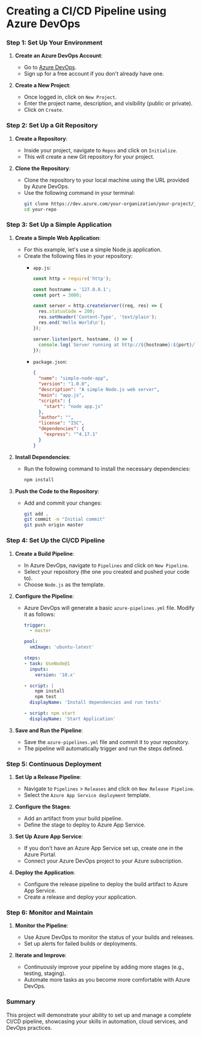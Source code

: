 # Creating a CI/CD Pipeline using Azure DevOps

### Step 1: Set Up Your Environment

1. **Create an Azure DevOps Account**:
   - Go to [Azure DevOps](https://dev.azure.com/).
   - Sign up for a free account if you don't already have one.

2. **Create a New Project**:
   - Once logged in, click on `New Project`.
   - Enter the project name, description, and visibility (public or private).
   - Click on `Create`.

### Step 2: Set Up a Git Repository

1. **Create a Repository**:
   - Inside your project, navigate to `Repos` and click on `Initialize`.
   - This will create a new Git repository for your project.

2. **Clone the Repository**:
   - Clone the repository to your local machine using the URL provided by Azure DevOps.
   - Use the following command in your terminal:
     ```sh
     git clone https://dev.azure.com/your-organization/your-project/_git/your-repo
     cd your-repo
     ```

### Step 3: Set Up a Simple Application

1. **Create a Simple Web Application**:
   - For this example, let's use a simple Node.js application.
   - Create the following files in your repository:
     - `app.js`:
       ```js
       const http = require('http');

       const hostname = '127.0.0.1';
       const port = 3000;

       const server = http.createServer((req, res) => {
         res.statusCode = 200;
         res.setHeader('Content-Type', 'text/plain');
         res.end('Hello World\n');
       });

       server.listen(port, hostname, () => {
         console.log(`Server running at http://${hostname}:${port}/`);
       });
       ```

     - `package.json`:
       ```json
       {
         "name": "simple-node-app",
         "version": "1.0.0",
         "description": "A simple Node.js web server",
         "main": "app.js",
         "scripts": {
           "start": "node app.js"
         },
         "author": "",
         "license": "ISC",
         "dependencies": {
           "express": "^4.17.1"
         }
       }
       ```

2. **Install Dependencies**:
   - Run the following command to install the necessary dependencies:
     ```sh
     npm install
     ```

3. **Push the Code to the Repository**:
   - Add and commit your changes:
     ```sh
     git add .
     git commit -m "Initial commit"
     git push origin master
     ```

### Step 4: Set Up the CI/CD Pipeline

1. **Create a Build Pipeline**:
   - In Azure DevOps, navigate to `Pipelines` and click on `New Pipeline`.
   - Select your repository (the one you created and pushed your code to).
   - Choose `Node.js` as the template.

2. **Configure the Pipeline**:
   - Azure DevOps will generate a basic `azure-pipelines.yml` file. Modify it as follows:
     ```yaml
     trigger:
       - master

     pool:
       vmImage: 'ubuntu-latest'

     steps:
     - task: UseNode@1
       inputs:
         version: '10.x'

     - script: |
         npm install
         npm test
       displayName: 'Install dependencies and run tests'

     - script: npm start
       displayName: 'Start Application'
     ```

3. **Save and Run the Pipeline**:
   - Save the `azure-pipelines.yml` file and commit it to your repository.
   - The pipeline will automatically trigger and run the steps defined.

### Step 5: Continuous Deployment

1. **Set Up a Release Pipeline**:
   - Navigate to `Pipelines` > `Releases` and click on `New Release Pipeline`.
   - Select the `Azure App Service deployment` template.

2. **Configure the Stages**:
   - Add an artifact from your build pipeline.
   - Define the stage to deploy to Azure App Service.

3. **Set Up Azure App Service**:
   - If you don't have an Azure App Service set up, create one in the Azure Portal.
   - Connect your Azure DevOps project to your Azure subscription.

4. **Deploy the Application**:
   - Configure the release pipeline to deploy the build artifact to Azure App Service.
   - Create a release and deploy your application.

### Step 6: Monitor and Maintain

1. **Monitor the Pipeline**:
   - Use Azure DevOps to monitor the status of your builds and releases.
   - Set up alerts for failed builds or deployments.

2. **Iterate and Improve**:
   - Continuously improve your pipeline by adding more stages (e.g., testing, staging).
   - Automate more tasks as you become more comfortable with Azure DevOps.

### Summary

This project will demonstrate your ability to set up and manage a complete CI/CD pipeline, showcasing your skills in automation, cloud services, and DevOps practices.